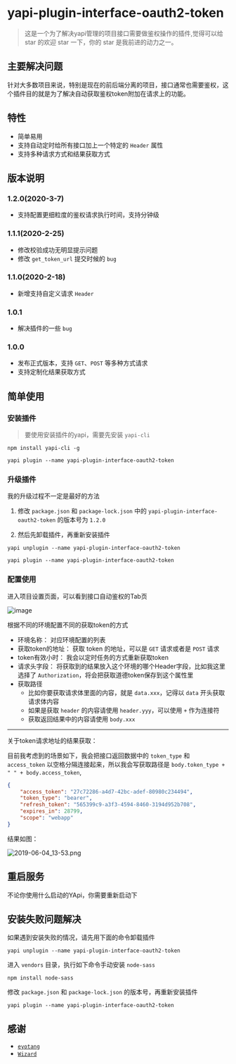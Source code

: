 # yapi-plugin-interface-oauth2-token

> 这是一个为了解决yapi管理的项目接口需要做鉴权操作的插件,觉得可以给 star 的欢迎 star 一下，你的 star 是我前进的动力之一。

## 主要解决问题

针对大多数项目来说，特别是现在的前后端分离的项目，接口通常也需要鉴权，这个插件目的就是为了解决自动获取鉴权token附加在请求上的功能。

## 特性

- 简单易用
- 支持自动定时给所有接口加上一个特定的 `Header` 属性
- 支持多种请求方式和结果获取方式

## 版本说明

### 1.2.0(2020-3-7)

- 支持配置更细粒度的鉴权请求执行时间，支持分钟级

### 1.1.1(2020-2-25)

- 修改校验成功无明显提示问题
- 修改 `get_token_url` 提交时候的 `bug`

### 1.1.0(2020-2-18)

- 新增支持自定义请求 `Header`

### 1.0.1

- 解决插件的一些 `bug`

### 1.0.0

- 发布正式版本，支持 `GET`、`POST` 等多种方式请求
- 支持定制化结果获取方式

## 简单使用

### 安装插件

> 要使用安装插件的yapi，需要先安装 `yapi-cli`

```shell
npm install yapi-cli -g

yapi plugin --name yapi-plugin-interface-oauth2-token
```

### 升级插件

我的升级过程不一定是最好的方法

1. 修改 `package.json` 和 `package-lock.json` 中的 `yapi-plugin-interface-oauth2-token` 的版本号为 `1.2.0`

2. 然后先卸载插件，再重新安装插件

```shell
yapi unplugin --name yapi-plugin-interface-oauth2-token

yapi plugin --name yapi-plugin-interface-oauth2-token

```

### 配置使用

进入项目设置页面，可以看到接口自动鉴权的Tab页

![image](https://user-images.githubusercontent.com/20592210/70865694-45395a80-1f9b-11ea-8e84-ec1f6ed5bc81.png)

根据不同的环境配置不同的获取token的方式

- 环境名称： 对应环境配置的列表
- 获取token的地址： 获取 token 的地址，可以是 `GET` 请求或者是 `POST` 请求
- token有效小时： 我会以定时任务的方式重新获取token
- 请求头字段： 将获取到的结果放入这个环境的哪个Header字段，比如我这里选择了 `Authorization`，将会把获取道德token保存到这个属性里
- 获取路径
  - 比如你要获取请求体里面的内容，就是 `data.xxx`，记得以 `data` 开头获取请求体内容
  - 如果是获取 `header` 的内容请使用 `header.yyy`，可以使用 `+` 作为连接符
  - 获取返回结果中的内容请使用 `body.xxx`

---

关于token请求地址的结果获取：

目前我考虑到的场景如下，我会把接口返回数据中的 `token_type` 和 `access_token` 以空格分隔连接起来，所以我会写获取路径是 `body.token_type +  " " + body.access_token`,

```json
{
    "access_token": "27c72286-a4d7-42bc-adef-80980c234494",
    "token_type": "bearer",
    "refresh_token": "565399c9-a3f3-4594-8460-3194d952b708",
    "expires_in": 28799,
    "scope": "webapp"
}
```

结果如图：

![2019-06-04_13-53.png](https://i.loli.net/2019/06/04/5cf6077ea6db826842.png)

## 重启服务

不论你使用什么启动的YApi，你需要重新启动下

## 安装失败问题解决

如果遇到安装失败的情况，请先用下面的命令卸载插件

```shell
yapi unplugin --name yapi-plugin-interface-oauth2-token
```

进入 `vendors` 目录，执行如下命令手动安装 `node-sass`

```shell
npm install node-sass
```

修改 `package.json` 和 `package-lock.json` 的版本号，再重新安装插件

```shell
yapi plugin --name yapi-plugin-interface-oauth2-token
```

## 感谢

- [`eyotang`](https://github.com/eyotang)
- [`Wizard`](https://github.com/lsw1991abc)
